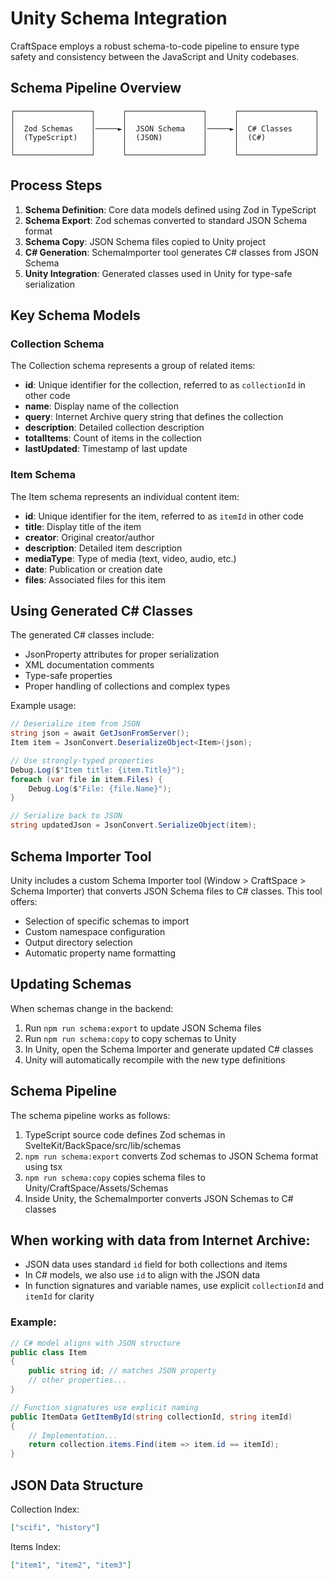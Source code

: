 # Unity Schema Integration

CraftSpace employs a robust schema-to-code pipeline to ensure type safety and consistency between the JavaScript and Unity codebases.

## Schema Pipeline Overview

```
┌─────────────────┐      ┌─────────────────┐      ┌─────────────────┐
│                 │      │                 │      │                 │
│  Zod Schemas    │─────►│  JSON Schema    │─────►│  C# Classes     │
│  (TypeScript)   │      │  (JSON)         │      │  (C#)           │
│                 │      │                 │      │                 │
└─────────────────┘      └─────────────────┘      └─────────────────┘
```

## Process Steps

1. **Schema Definition**: Core data models defined using Zod in TypeScript
2. **Schema Export**: Zod schemas converted to standard JSON Schema format
3. **Schema Copy**: JSON Schema files copied to Unity project
4. **C# Generation**: SchemaImporter tool generates C# classes from JSON Schema
5. **Unity Integration**: Generated classes used in Unity for type-safe serialization

## Key Schema Models

### Collection Schema

The Collection schema represents a group of related items:

- **id**: Unique identifier for the collection, referred to as `collectionId` in other code
- **name**: Display name of the collection
- **query**: Internet Archive query string that defines the collection
- **description**: Detailed collection description
- **totalItems**: Count of items in the collection
- **lastUpdated**: Timestamp of last update

### Item Schema

The Item schema represents an individual content item:

- **id**: Unique identifier for the item, referred to as `itemId` in other code
- **title**: Display title of the item
- **creator**: Original creator/author
- **description**: Detailed item description
- **mediaType**: Type of media (text, video, audio, etc.)
- **date**: Publication or creation date
- **files**: Associated files for this item

## Using Generated C# Classes

The generated C# classes include:

- JsonProperty attributes for proper serialization
- XML documentation comments
- Type-safe properties
- Proper handling of collections and complex types

Example usage:

```csharp
// Deserialize item from JSON
string json = await GetJsonFromServer();
Item item = JsonConvert.DeserializeObject<Item>(json);

// Use strongly-typed properties
Debug.Log($"Item title: {item.Title}");
foreach (var file in item.Files) {
    Debug.Log($"File: {file.Name}");
}

// Serialize back to JSON
string updatedJson = JsonConvert.SerializeObject(item);
```

## Schema Importer Tool

Unity includes a custom Schema Importer tool (Window > CraftSpace > Schema Importer) that converts JSON Schema files to C# classes. This tool offers:

- Selection of specific schemas to import
- Custom namespace configuration
- Output directory selection
- Automatic property name formatting

## Updating Schemas

When schemas change in the backend:

1. Run `npm run schema:export` to update JSON Schema files
2. Run `npm run schema:copy` to copy schemas to Unity
3. In Unity, open the Schema Importer and generate updated C# classes
4. Unity will automatically recompile with the new type definitions 

## Schema Pipeline

The schema pipeline works as follows:

1. TypeScript source code defines Zod schemas in SvelteKit/BackSpace/src/lib/schemas
2. `npm run schema:export` converts Zod schemas to JSON Schema format using tsx
3. `npm run schema:copy` copies schema files to Unity/CraftSpace/Assets/Schemas
4. Inside Unity, the SchemaImporter converts JSON Schemas to C# classes 

## When working with data from Internet Archive:

- JSON data uses standard `id` field for both collections and items
- In C# models, we also use `id` to align with the JSON data
- In function signatures and variable names, use explicit `collectionId` and `itemId` for clarity

### Example:

```csharp
// C# model aligns with JSON structure
public class Item
{
    public string id; // matches JSON property
    // other properties...
}

// Function signatures use explicit naming
public ItemData GetItemById(string collectionId, string itemId)
{
    // Implementation...
    return collection.items.Find(item => item.id == itemId);
}
``` 

## JSON Data Structure

Collection Index:
```json
["scifi", "history"]
```

Items Index:
```json
["item1", "item2", "item3"]
``` 
